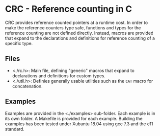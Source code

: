 # CRC - Reference counting in C

CRC provides reference counted pointers at a runtime cost.
In order to make the reference counters type safe, functions and types for the
reference counting are not defined directly. Instead, macros are provided that
expand to the declarations and definitions for reference counting of a specific
type.

## Files
- <./rc.h>: Main file, defining "generic" macros that expand to declarations and 
definitions for custom types.
- <./util.h>: Definies generally usable utilities such as the `CAT` macro for
concatenation.

## Examples
Examples are provided in the <./examples> sub-folder. Each example is in its
own folder. A Makefile is provided for each example. Building the examples has
been tested under Xubuntu 18.04 using gcc 7.3 and the c11 standard.

